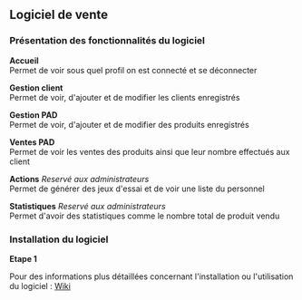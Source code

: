 ## Logiciel de vente

### Présentation des fonctionnalités du logiciel

**Accueil**\
Permet de voir sous quel profil on est connecté et se déconnecter

**Gestion client**\
Permet de voir, d'ajouter et de modifier les clients enregistrés

**Gestion PAD**\
Permet de voir, d'ajouter et de modifier des produits enregistrés

**Ventes PAD**\
Permet de voir les ventes des produits ainsi que leur nombre effectués aux client

**Actions** _Reservé aux administrateurs_\
Permet de générer des jeux d'essai et de voir une liste du personnel

**Statistiques** _Reservé aux administrateurs_\
Permet d'avoir des statistiques comme le nombre total de produit vendu

### Installation du logiciel

**Etape 1**

Pour des informations plus détaillées concernant l'installation ou l'utilisation du logiciel : [Wiki](https://github.com/ASatella/ventes_perpi_et_co/wiki)
